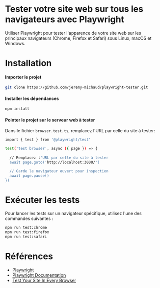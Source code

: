 # Tester votre site web sur tous les navigateurs avec Playwright

Utiliser Playwright pour tester l'apparence de votre site web sur les principaux navigateurs (Chrome, Firefox et Safari) sous Linux, macOS et Windows.


# Installation

#### Importer le projet

```bash
git clone https://github.com/jeremy-michaud/playwright-tester.git
```

#### Installer les dépendances

```bash
npm install
```

#### Pointer le projet sur le serveur web à tester

Dans le fichier <code>browser.test.ts</code>, remplacez l'URL par celle du site à tester:

```bash
import { test } from '@playwright/test'

test('test browser', async ({ page }) => {
  
  // Remplacez l'URL par celle du site à tester
  await page.goto('http://localhost:3000/')

  // Garde le navigateur ouvert pour inspection
  await page.pause()
})

```

# Exécuter les tests

Pour lancer les tests sur un navigateur spécifique, utilisez l'une des commandes suivantes :

```bash
npm run test:chrome
npm run test:firefox
npm run test:safari

```

# Références

- [Playwright](https://playwright.dev/)
- [Playwright Documentation](https://playwright.dev/docs/intro)
- [Test Your Site In Every Browser](https://joyofcode.xyz/test-your-site-in-every-browser)